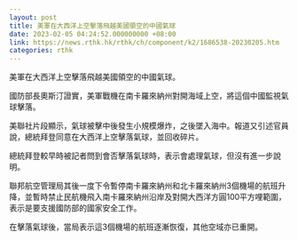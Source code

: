 ```yaml
---
layout: post
title: 美軍在大西洋上空擊落飛越美國領空的中國氣球
date: 2023-02-05 04:24:52.000000000 +08:00
link: https://news.rthk.hk/rthk/ch/component/k2/1686538-20230205.htm
categories: rthk
---
```


美軍在大西洋上空擊落飛越美國領空的中國氣球。

國防部長奧斯汀證實，美軍戰機在南卡羅來納州對開海域上空，將這個中國監視氣球擊落。

美聯社片段顯示，氣球被擊中後發生小規模爆炸，之後墜入海中。報道又引述官員說，總統拜登同意在大西洋上空擊落氣球，並回收碎片。

總統拜登較早時被記者問到會否擊落氣球時，表示會處理氣球，但沒有進一步說明。

聯邦航空管理局其後一度下令暫停南卡羅來納州和北卡羅來納州3個機場的航班升降，並暫時禁止民航機飛入南卡羅來納州沿岸及對開大西洋方圓100平方哩範圍，表示是要支援國防部的國家安全工作。

在擊落氣球後，當局表示這3個機場的航班逐漸恢復，其他空域亦已重開。
